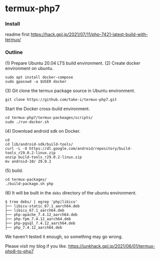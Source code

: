 # termux-php7

### Install
readme first https://hack.gpl.jp/2021/07/11/php-7421-latest-build-with-termux/


### Outline
(1) Prepare Ubuntu 20.04 LTS build environment.
(2) Create docker environment on ubuntu.

```
sudo apt install docker-compose
sudo gpasswd -a $USER docker
```

(3) Git clone the termux package source in Ubuntu environment.

`git clone https://github.com/take-i/termux-php7.git`

Start the Docker cross-build environment.
```
cd termux-php7/termux-packeages/scripts/
sudo ./run-docker.sh
```

(4) Download android sdk on Docker.

```
cd
cd lib/android-sdk/build-tools/
curl -L -O https://dl.google.com/android/repository/build-tools_r29.0.2-linux.zip
unzip build-tools_r29.0.2-linux.zip 
mv android-10/ 29.0.2
```

(5) build.

```
cd termux-packages/
./build-package.sh php
```

(6) It will be built in the `debs` directory of the ubuntu environment.

```
$ tree debs/ | egrep 'php|libicu'
├── libicu-static_67.1_aarch64.deb
├── libicu_67.1_aarch64.deb
├── php-apache_7.4.12_aarch64.deb
├── php-fpm_7.4.12_aarch64.deb
├── php-pgsql_7.4.12_aarch64.deb
├── php_7.4.12_aarch64.deb
```

We haven't tested it enough, so something may go wrong.

Please visit my blog if you like.
https://junkhack.gpl.jp/2021/06/01/termux-php8-to-php7
